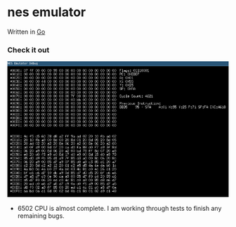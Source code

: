 # nes emulator

Written in [Go](https://golang.org/)

### Check it out

![demo](media/nes_emu.gif)

- 6502 CPU is almost complete. I am working through tests to finish any remaining bugs.

